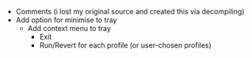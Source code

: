 - Comments (i lost my original source and created this via decompiling)
- Add option for minimise to tray
  - Add context menu to tray
    - Exit   
    - Run/Revert for each profile (or user-chosen profiles)
